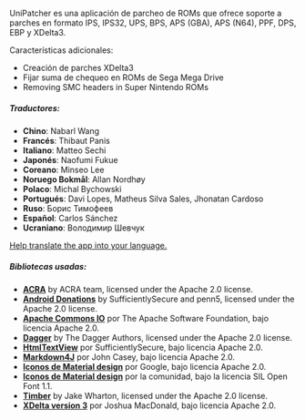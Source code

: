 UniPatcher es una aplicación de parcheo de ROMs que ofrece soporte a parches en formato IPS, IPS32, UPS, BPS, APS (GBA), APS (N64), PPF, DPS, EBP y XDelta3.

Características adicionales:

- Creación de parches XDelta3
- Fijar suma de chequeo en ROMs de Sega Mega Drive
- Removing SMC headers in Super Nintendo ROMs

##### Traductores:

- **Chino**: Nabarl Wang
- **Francés**: Thibaut Panis
- **Italiano**: Matteo Sechi
- **Japonés**: Naofumi Fukue
- **Coreano**: Minseo Lee
- **Noruego Bokmål**: Allan Nordhøy
- **Polaco**: Michal Bychowski
- **Portugués**: Davi Lopes, Matheus Silva Sales, Jhonatan Cardoso
- **Ruso**: Борис Тимофеев
- **Español**: Carlos Sánchez
- **Ucraniano**: Володимир Шевчук

[Help translate the app into your language.](https://www.transifex.com/unipatcher/unipatcher/dashboard/)

##### Bibliotecas usadas:

- [**ACRA**](https://github.com/ACRA/acra) by ACRA team, licensed under the Apache 2.0 license.
- [**Android Donations**](https://github.com/penn5/donations) by SufficientlySecure and penn5, licensed under the Apache 2.0 license.
- [**Apache Commons IO**](https://commons.apache.org/proper/commons-io/) por The Apache Software Foundation, bajo licencia Apache 2.0.
- [**Dagger**](https://github.com/google/dagger) by The Dagger Authors, licensed under the Apache 2.0 license.
- [**HtmlTextView**](https://github.com/SufficientlySecure/html-textview) por SufficientlySecure, bajo licencia Apache 2.0.
- [**Markdown4J**](https://github.com/jdcasey/markdown4j) por John Casey, bajo licencia Apache 2.0.
- [**Iconos de Material design**](https://github.com/google/material-design-icons) por Google, bajo licencia Apache 2.0.
- [**Iconos de Material design**](https://materialdesignicons.com) por la comunidad, bajo la licencia SIL Open Font 1.1.
- [**Timber**](https://github.com/JakeWharton/timber) by Jake Wharton, licensed under the Apache 2.0 license.
- [**XDelta version 3**](https://github.com/jmacd/xdelta) por Joshua MacDonald, bajo licencia Apache 2.0.